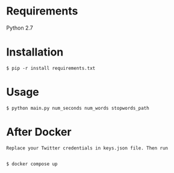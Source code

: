 Requirements
============

Python 2.7


Installation
============

	$ pip -r install requirements.txt


Usage
=====

	$ python main.py num_seconds num_words stopwords_path

After Docker
============
    Replace your Twitter credentials in keys.json file. Then run


    $ docker compose up




